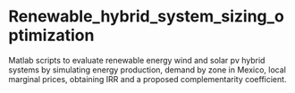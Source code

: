 # Renewable_hybrid_system_sizing_optimization
Matlab scripts to evaluate renewable energy wind and solar pv hybrid systems by simulating energy production, demand by zone in Mexico, local marginal prices, obtaining IRR and a proposed complementarity coefficient.
